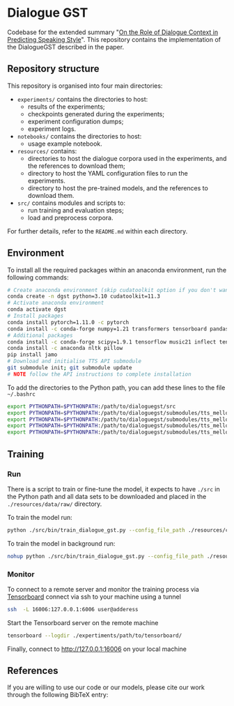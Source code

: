 # Dialogue GST

Codebase for the extended summary "[On the Role of Dialogue Context in Predicting Speaking Style](https://www.overleaf.com/read/cjqcjkkxntkp)". 
This repository contains the implementation of the DialogueGST described in the paper.

## Repository structure

This repository is organised into four main directories:

- `experiments/` contains the directories to host:  
    - results of the experiments;
    - checkpoints generated during the experiments;
    - experiment configuration dumps;
    - experiment logs.
- `notebooks/` contains the directories to host:
    - usage example notebook.
- `resources/` contains:
    - directories to host the dialogue corpora used in the experiments, and the references to download them;
    - directory to host the YAML configuration files to run the experiments.
    - directory to host the pre-trained models, and the references to download them.
- `src/` contains modules and scripts to: 
    - run training and evaluation steps;
    - load and preprocess corpora.

For further details, refer to the `README.md` within each directory.

## Environment

To install all the required packages within an anaconda environment, run the following commands:

```bash
# Create anaconda environment (skip cudatoolkit option if you don't want to use the GPU)
conda create -n dgst python=3.10 cudatoolkit=11.3
# Activate anaconda environment
conda activate dgst
# Install packages
conda install pytorch=1.11.0 -c pytorch
conda install -c conda-forge numpy=1.21 transformers tensorboard pandas scikit-learn librosa matplotlib seaborn jupyterlab
# Additional packages
conda install -c conda-forge scipy=1.9.1 tensorflow music21 inflect tensorboardx unidecode pydantic=1.10.2
conda install -c anaconda nltk pillow
pip install jamo
# Download and initialise TTS API submodule
git submodule init; git submodule update
# NOTE follow the API instructions to complete installation
```

To add the directories to the Python path, you can add these lines to the file `~/.bashrc`

```bash
export PYTHONPATH=$PYTHONPATH:/path/to/dialoguegst/src
export PYTHONPATH=$PYTHONPATH:/path/to/dialoguegst/submodules/tts_mellotron_api/src
export PYTHONPATH=$PYTHONPATH:/path/to/dialoguegst/submodules/tts_mellotron_api/submodules/mellotron
export PYTHONPATH=$PYTHONPATH:/path/to/dialoguegst/submodules/tts_mellotron_api/submodules/mellotron/waveglow
export PYTHONPATH=$PYTHONPATH:/path/to/dialoguegst/submodules/tts_mellotron_api/submodules/tacotron2
```

## Training

### Run

There is a script to train or fine-tune the model, it expects to have `./src` in the Python path and all data sets to be downloaded and placed in the `./resources/data/raw/` directory.

To train the model run:
```bash
python ./src/bin/train_dialogue_gst.py --config_file_path ./resources/configs/path/to/config.yaml
```

To train the model in background run:

```bash
nohup python ./src/bin/train_dialogue_gst.py --config_file_path ./resources/configs/path/to/config.yaml > experiment_"$(date '+%Y_%m_%d_%H_%M_%S')".out &
```

### Monitor

To connect to a remote server and monitor the training process via [Tensorboard](https://www.tensorflow.org/tensorboard) connect via ssh to your machine using a tunnel

```bash
ssh  -L 16006:127.0.0.1:6006 user@adderess
```

Start the Tensorboard server on the remote machine

```bash
tensorboard --logdir ./expertiments/path/to/tensorboard/
```

Finally, connect to http://127.0.0.1:16006 on your local machine

## References

If you are willing to use our code or our models, please cite our work through the following BibTeX entry:
```bibtex

```